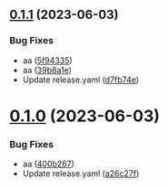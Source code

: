 ## [0.1.1](https://github.com/sarafpradumna/test-action-permission/compare/v0.1.0...v0.1.1) (2023-06-03)


### Bug Fixes

* aa ([5f94335](https://github.com/sarafpradumna/test-action-permission/commit/5f9433562697b97d3474ffa64d74b8b660dce085))
* aa ([39b8a1e](https://github.com/sarafpradumna/test-action-permission/commit/39b8a1ecdbf36dc243f18364e448e3eaba28f790))
* Update release.yaml ([d7fb74e](https://github.com/sarafpradumna/test-action-permission/commit/d7fb74eb4f0eba333096b1b931ef713a359b14be))



# [0.1.0](https://github.com/sarafpradumna/test-action-permission/compare/400b267c674d8ed00bc967767b0344684c612aff...v0.1.0) (2023-06-03)


### Bug Fixes

* aa ([400b267](https://github.com/sarafpradumna/test-action-permission/commit/400b267c674d8ed00bc967767b0344684c612aff))
* Update release.yaml ([a26c27f](https://github.com/sarafpradumna/test-action-permission/commit/a26c27f298ef6b70f3fe13dc7dea031d5e2321e4))



